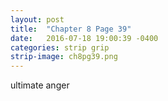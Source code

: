 ```yaml
---
layout: post
title:  "Chapter 8 Page 39"
date:   2016-07-18 19:00:39 -0400
categories: strip grip
strip-image: ch8pg39.png
---
```

ultimate anger   
